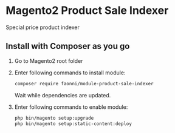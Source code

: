 # Magento2 Product Sale Indexer
Special price product indexer

## Install with Composer as you go

1. Go to Magento2 root folder

2. Enter following commands to install module:

    ```bash
    composer require faonni/module-product-sale-indexer
    ```
   Wait while dependencies are updated.

3. Enter following commands to enable module:

    ```bash
	php bin/magento setup:upgrade
	php bin/magento setup:static-content:deploy
